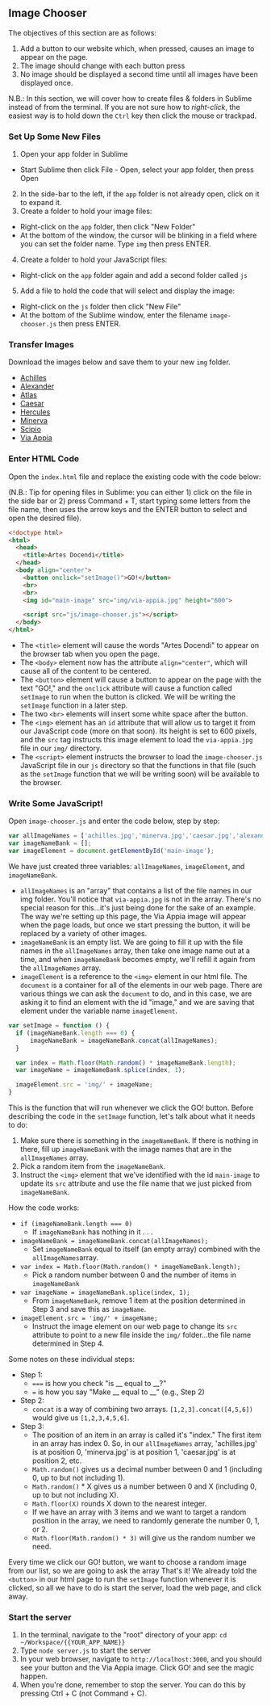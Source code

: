 ## Image Chooser

The objectives of this section are as follows: 
1. Add a button to our website which, when pressed, causes an image to appear on the page.
2. The image should change with each button press
3. No image should be displayed a second time until all images have been displayed once.

N.B.: In this section, we will cover how to create files & folders in Sublime instead of from the terminal. If you are not sure how to *right-click*, the easiest way is to hold down the `Ctrl` key then click the mouse or trackpad.

### Set Up Some New Files
1. Open your app folder in Sublime
  - Start Sublime then click File - Open, select your app folder, then press Open
2. In the side-bar to the left, if the `app` folder is not already open, click on it to expand it.
3. Create a folder to hold your image files:
  - Right-click on the `app` folder, then click "New Folder"
  - At the bottom of the window, the cursor will be blinking in a field where you can set the folder name. Type `img` then press ENTER.
4. Create a folder to hold your JavaScript files:
  - Right-click on the `app` folder again and add a second folder called `js`
5. Add a file to hold the code that will select and display the image: 
  - Right-click on the `js` folder then click "New File"
  - At the bottom of the Sublime window, enter the filename `image-chooser.js` then press ENTER.

### Transfer Images

Download the images below and save them to your new `img` folder.
  - [Achilles](https://github.com/magistrula/artes-docendi/blob/01-image-chooser/app/img/achilles.jpg?raw=true)
  - [Alexander](https://github.com/magistrula/artes-docendi/blob/01-image-chooser/app/img/alexander.jpg?raw=true)
  - [Atlas](https://github.com/magistrula/artes-docendi/blob/01-image-chooser/app/img/atlas.jpg?raw=true)
  - [Caesar](https://github.com/magistrula/artes-docendi/blob/01-image-chooser/app/img/caesar.jpg?raw=true)
  - [Hercules](https://github.com/magistrula/artes-docendi/blob/01-image-chooser/app/img/hercues.jpg?raw=true)
  - [Minerva](https://github.com/magistrula/artes-docendi/blob/01-image-chooser/app/img/minerva.jpg?raw=true)
  - [Scipio](https://github.com/magistrula/artes-docendi/blob/01-image-chooser/app/img/scipio.jpg?raw=true)
  - [Via Appia](https://github.com/magistrula/artes-docendi/blob/01-image-chooser/app/img/via-appia.jpg?raw=true)

### Enter HTML Code

Open the `index.html` file and replace the existing code with the code below:

(N.B.: Tip for opening files in Sublime: you can either 1) click on the file in the side bar or 2) press Command + T, start typing some letters from the file name, then uses the arrow keys and the ENTER button to select and open the desired file).

```html
<!doctype html>
<html>
  <head>
    <title>Artes Docendi</title>
  </head>
  <body align="center">
    <button onclick="setImage()">GO!</button>
    <br>
    <br>
    <img id="main-image" src="img/via-appia.jpg" height="600">

    <script src="js/image-chooser.js"></script>
  </body>
</html>
```

- The `<title>` element will cause the words "Artes Docendi" to appear on the browser tab when you open the page.
- The `<body>` element now has the attribute `align="center"`, which will cause all of the content to be centered.
- The `<button>` element will cause a button to appear on the page with the text "GO!," and the `onclick` attribute will cause a function called `setImage` to run when the button is clicked. We will be writing the `setImage` function in a later step.
- The two `<br>` elements will insert some white space after the button.
- The `<img>` element has an `id` attribute that will allow us to target it from our JavaScript code (more on that soon). Its height is set to 600 pixels, and the `src` tag instructs this image element to load the `via-appia.jpg` file in our `img/` directory.
- The `<script>` element instructs the browser to load the `image-chooser.js` JavaScript file in our `js` directory so that the functions in that file (such as the `setImage` function that we will be writing soon) will be available to the browser.

### Write Some JavaScript!

Open `image-chooser.js` and enter the code below, step by step: 

```javascript
var allImageNames = ['achilles.jpg','minerva.jpg','caesar.jpg','alexander.jpg','atlas.jpg','scipio.jpg','hercules.jpg'];
var imageNameBank = [];
var imageElement = document.getElementById('main-image');
```
We have just created three variables: `allImageNames`, `imageElement`, and `imageNameBank`. 
- `allImageNames` is an "array" that contains a list of the file names in our img folder. You'll notice that `via-appia.jpg` is not in the array. There's no special reason for this...it's just being done for the sake of an example. The way we're setting up this page, the Via Appia image will appear when the page loads, but once we start pressing the button, it will be replaced by a variety of other images.
- `imageNameBank` is an empty list. We are going to fill it up with the file names in the `allImageNames` array, then take one image name out at a time, and when `imageNameBank` becomes empty, we'll refill it again from the `allImageNames` array.
- `imageElement` is a reference to the `<img>` element in our html file. The `document` is a container for all of the elements in our web page. There are various things we can ask the `document` to do, and in this case, we are asking it to find an element with the id "image," and we are saving that element under the variable name `imageElement`.

```javascript
var setImage = function () {
  if (imageNameBank.length === 0) {
      imageNameBank = imageNameBank.concat(allImageNames);
  }

  var index = Math.floor(Math.random() * imageNameBank.length);
  var imageName = imageNameBank.splice(index, 1);

  imageElement.src = 'img/' + imageName;
}
```

This is the function that will run whenever we click the GO! button. Before describing the code in the `setImage` function, let's talk about what it needs to do:
  1. Make sure there is something in the `imageNameBank`. If there is nothing in there, fill up `imageNameBank` with the image names that are in the `allImageNames` array.
  2. Pick a random item from the `imageNameBank`.
  3. Instruct the `<img>` element that we've identified with the id `main-image` to update its `src` attribute and use the file name that we just picked from `imageNameBank`.

How the code works:
  * `if (imageNameBank.length === 0)`
    - If `imageNameBank` has nothing in it . . . 
  * `imageNameBank = imageNameBank.concat(allImageNames);`
    - Set `imageNameBank` equal to itself (an empty array) combined with the `allImageNames`array.
  * `var index = Math.floor(Math.random() * imageNameBank.length);`
    - Pick a random number between 0 and the number of items in `imageNameBank`
  * `var imageName = imageNameBank.splice(index, 1);`
    - From `imageNameBank`, remove 1 item at the position determined in Step 3 and save this as `imageName`.
  * `imageElement.src = 'img/' + imageName;`
    - Instruct the image element on our web page to change its `src` attribute to point to a new file inside the `img/` folder...the file name determined in Step 4.

Some notes on these individual steps:
  * Step 1:
    - `===` is how you check "is __ equal to __?"
    - `=` is how you say "Make __ equal to __" (e.g., Step 2)
  * Step 2:
    - `concat` is a way of combining two arrays. `[1,2,3].concat([4,5,6])` would give us `[1,2,3,4,5,6]`.
  * Step 3:
    - The position of an item in an array is called it's "index." The first item in an array has index 0. So, in our `allImageNames` array, 'achilles.jpg' is at position 0, 'minerva.jpg' is at position 1, 'caesar.jpg' is at position 2, etc.
    - `Math.random()` gives us a decimal number between 0 and 1 (including 0, up to but not including 1).
    - `Math.random()` * X gives us a number between 0 and X (including 0, up to but not including X).
    - `Math.floor(X)` rounds X down to the nearest integer.
    - If we have an array with 3 items and we want to target a random position in the array, we need to randomly generate the number 0, 1, or 2.
    - `Math.floor(Math.random() * 3)` will give us the random number we need.

Every time we click our GO! button, we want to choose a random image from our list, so we are going to ask the array That's it! We already told the `<button>` in our html page to run the `setImage` function whenever it is clicked, so all we have to do is start the server, load the web page, and click away.

### Start the server
  1. In the terminal, navigate to the "root" directory of your app: `cd ~/Workspace/{{YOUR_APP_NAME}}`
  2. Type `node server.js` to start the server
  3. In your web browser, navigate to `http://localhost:3000`, and you should see your button and the Via Appia image. Click GO! and see the magic happen.
  4. When you're done, remember to stop the server. You can do this by pressing Ctrl + C (not Command + C).